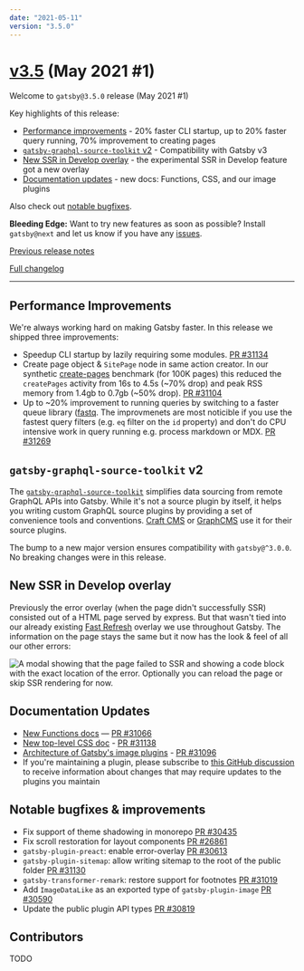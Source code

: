 ```yaml
---
date: "2021-05-11"
version: "3.5.0"
---
```


# [v3.5](https://github.com/gatsbyjs/gatsby/compare/gatsby@3.5.0-next.0...gatsby@3.5.0) (May 2021 #1)

Welcome to `gatsby@3.5.0` release (May 2021 #1)

Key highlights of this release:

- [Performance improvements](#performance-improvements) - 20% faster CLI startup, up to 20% faster query running, 70% improvement to creating pages
- [`gatsby-graphql-source-toolkit` v2](#gatsby-graphql-source-toolkit-v2) - Compatibility with Gatsby v3
- [New SSR in Develop overlay](#new-ssr-in-develop-overlay) - the experimental SSR in Develop feature got a new overlay
- [Documentation updates](#documentation-updates) - new docs: Functions, CSS, and our image plugins

Also check out [notable bugfixes](#notable-bugfixes--improvements).

**Bleeding Edge:** Want to try new features as soon as possible? Install `gatsby@next` and let us know
if you have any [issues](https://github.com/gatsbyjs/gatsby/issues).

[Previous release notes](/docs/reference/release-notes/v3.4)

[Full changelog](https://github.com/gatsbyjs/gatsby/compare/gatsby@3.5.0-next.0...gatsby@3.5.0)

---

## Performance Improvements

We're always working hard on making Gatsby faster. In this release we shipped three improvements:

- Speedup CLI startup by lazily requiring some modules. [PR #31134](https://github.com/gatsbyjs/gatsby/pull/31134)
- Create page object & `SitePage` node in same action creator. In our synthetic [create-pages](https://github.com/gatsbyjs/gatsby/tree/master/benchmarks/create-pages) benchmark (for 100K pages) this reduced the `createPages` activity from 16s to 4.5s (~70% drop) and peak RSS memory from 1.4gb to 0.7gb (~50% drop). [PR #31104](https://github.com/gatsbyjs/gatsby/pull/31104)
- Up to ~20% improvement to running queries by switching to a faster queue library ([fastq](https://www.npmjs.com/package/fastq). The improvmenets are most noticible if you use the fastest query filters (e.g. `eq` filter on the `id` property) and don't do CPU intensive work in query running e.g. process markdown or MDX. [PR #31269](https://github.com/gatsbyjs/gatsby/pull/31269)

## `gatsby-graphql-source-toolkit` v2

The [`gatsby-graphql-source-toolkit`](https://github.com/gatsbyjs/gatsby-graphql-toolkit) simplifies data sourcing from remote GraphQL APIs into Gatsby. While it's not a source plugin by itself, it helps you writing custom GraphQL source plugins by providing a set of convenience tools and conventions. [Craft CMS](https://github.com/craftcms/gatsby-source-craft) or [GraphCMS](https://github.com/GraphCMS/gatsby-source-graphcms) use it for their source plugins.

The bump to a new major version ensures compatibility with `gatsby@^3.0.0`. No breaking changes were in this release.

## New SSR in Develop overlay

Previously the error overlay (when the page didn't successfully SSR) consisted out of a HTML page served by express. But that wasn't tied into our already existing [Fast Refresh](/docs/reference/local-development/fast-refresh/) overlay we use throughout Gatsby. The information on the page stays the same but it now has the look & feel of all our other errors:

![A modal showing that the page failed to SSR and showing a code block with the exact location of the error. Optionally you can reload the page or skip SSR rendering for now.](https://user-images.githubusercontent.com/16143594/116409324-088a9e00-a834-11eb-8cf3-1c3745be8b51.png)

## Documentation Updates

- [New Functions docs](/docs/how-to/functions/) — [PR #31066](https://github.com/gatsbyjs/gatsby/pull/31066)
- [New top-level CSS doc](/docs/how-to/styling/built-in-css/) - [PR #31138](https://github.com/gatsbyjs/gatsby/pull/31138)
- [Architecture of Gatsby's image plugins](/docs/conceptual/image-plugin-architecture/) - [PR #31096](https://github.com/gatsbyjs/gatsby/pull/31096)
- If you're maintaining a plugin, please subscribe to [this GitHub discussion](https://github.com/gatsbyjs/gatsby/discussions/30955) to receive information about changes that may require updates to the plugins you maintain

## Notable bugfixes & improvements

- Fix support of theme shadowing in monorepo [PR #30435](https://github.com/gatsbyjs/gatsby/pull/30435)
- Fix scroll restoration for layout components [PR #26861](https://github.com/gatsbyjs/gatsby/pull/26861)
- `gatsby-plugin-preact`: enable error-overlay [PR #30613](https://github.com/gatsbyjs/gatsby/pull/30613)
- `gatsby-plugin-sitemap`: allow writing sitemap to the root of the public folder [PR #31130](https://github.com/gatsbyjs/gatsby/pull/31130)
- `gatsby-transformer-remark`: restore support for footnotes [PR #31019](https://github.com/gatsbyjs/gatsby/pull/31019)
- Add `ImageDataLike` as an exported type of `gatsby-plugin-image` [PR #30590](https://github.com/gatsbyjs/gatsby/pull/30590)
- Update the public plugin API types [PR #30819](https://github.com/gatsbyjs/gatsby/pull/30819)

## Contributors

TODO
